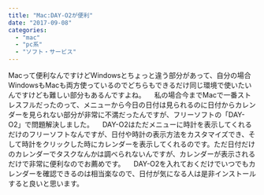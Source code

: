 ```yaml
---
title: "Mac:DAY-O2が便利"
date: "2017-09-08"
categories: 
  - "mac"
  - "pc系"
  - "ソフト・サービス"
---
```


Macって便利なんですけどWindowsとちょっと違う部分があって、自分の場合WindowsもMacも両方使っているのでどちらもできるだけ同じ環境で使いたいんですけども難しい部分もあるんですよね。 　私の場合今までMacで一番ストレスフルだったのって、メニューから今日の日付は見られるのに日付からカレンダーを見られない部分が非常に不満だったんですが、フリーソフトの「DAY-O2」で問題解決しました。 　DAY-O2はただメニューに時計を表示してくれるだけのフリーソフトなんですが、日付や時計の表示方法をカスタマイズでき、そして時計をクリックした時にカレンダーを表示してくれるのです。ただ日付だけのカレンダーでタスクなんかは調べられないんですが、カレンダーが表示されるだけで非常に便利なのでお薦めです。 　DAY-O2を入れておくだけでいつでもカレンダーを確認できるのは相当楽なので、日付が気になる人は是非インストールすると良いと思います。
